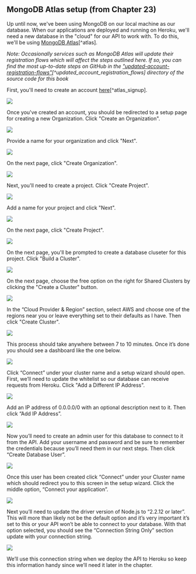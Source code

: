 ## MongoDB Atlas setup (from Chapter 23)

Up until now, we've been using MongoDB on our local machine as our database. When our applications are deployed and running on Heroku, we'll need a new database in the "cloud" for our API to work with. To do this, we'll be using [MongoDB Atlas](https://www.mongodb.com/cloud/atlas)[^atlas].

*Note: Occasionally services such as MongoDB Atlas will update their registration flows which will affect the steps outlined here. If so, you can find the most up-to-date steps on GitHub in the ["updated-account-registration-flows"](https://github.com/theangulartutorial/lets-get-lunch-code-ng9/tree/master/updated-account-registration-flows)[^updated_account_registration_flows] directory of the source code for this book*

First, you'll need to create an account [here](https://www.mongodb.com/download-center)[^atlas_signup].

![](images/atlas-signup.png)

Once you've created an account, you should be redirected to a setup page for creating a new Organization. Click "Create an Organization".

![](images/atlas-setup-1.png)

Provide a name for your organization and click "Next".

![](images/atlas-setup-2.png)

On the next page, click "Create Organization".

![](images/atlas-setup-3.png)

Next, you'll need to create a project. Click "Create Project".

![](images/atlas-setup-4.png)

Add a name for your project and click "Next".

![](images/atlas-setup-5.png)

On the next page, click "Create Project".

![](images/atlas-setup-6.png)

On the next page, you'll be prompted to create a database cluseter for this project. Click "Build a Cluster".

![](images/atlas-setup-7.png)

On the next page, choose the free option on the right for Shared Clusters by clicking the "Create a Cluster" button.

![](images/atlas-setup-8.png)

In the “Cloud Provider & Region” section, select AWS and choose one of the regions near you or leave everything set to their defaults as I have. Then click "Create Cluster".

![](images/atlas-setup-9.png)

This process should take anywhere between 7 to 10 minutes. Once it’s done you should see a dashboard like the one below.

![](images/atlas-setup-10.png)

Click “Connect” under your cluster name and a setup wizard should open. First, we’ll need to update the whitelist so our database can receive requests from Heroku. Click "Add a Different IP Address".

![](images/atlas-setup-11.png)

Add an IP address of 0.0.0.0/0 with an optional description next to it. Then click “Add IP Address”.

![](images/atlas-setup-12.png)

Now you’ll need to create an admin user for this database to connect to it from the API. Add your username and password and be sure to remember the creden­tials because you’ll need them in our next steps. Then click “Create Database User”.

![](images/atlas-setup-13.png)

Once this user has been created click “Connect” under your Cluster name which should redirect you to this screen in the setup wizard. Click the middle option, “Connect your application”.

![](images/atlas-setup-14.png)

Next you’ll need to update the driver version of Node.js to “2.2.12 or later”. This will more than likely not be the default option and it’s very important it’s set to this or your API won’t be able to connect to your database. With that option selected, you should see the “Connection String Only” section update with your connection string.

![](images/atlas-setup-15.png)

We’ll use this connection string when we deploy the API to Heroku so keep this information handy since we’ll need it later in the chapter.